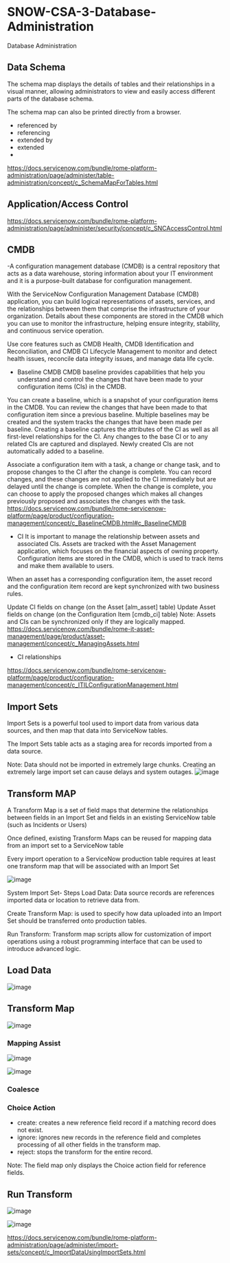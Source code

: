 # SNOW-CSA-3-Database-Administration

Database Administration

## Data Schema
The schema map displays the details of tables and their relationships in a visual manner, allowing administrators to view and easily access different parts of the database schema.

The schema map can also be printed directly from a browser.

- referenced by
- referencing
- extended by
- extended
- 
https://docs.servicenow.com/bundle/rome-platform-administration/page/administer/table-administration/concept/c_SchemaMapForTables.html

## Application/Access Control
https://docs.servicenow.com/bundle/rome-platform-administration/page/administer/security/concept/c_SNCAccessControl.html

## CMDB

-A configuration management database (CMDB) is a central repository that acts as a data warehouse, storing information about your IT environment and it is a purpose-built database for configuration management.

With the ServiceNow Configuration Management Database (CMDB) application, you can build logical representations of assets, services, and the relationships between them that comprise the infrastructure of your organization. Details about these components are stored in the CMDB which you can use to monitor the infrastructure, helping ensure integrity, stability, and continuous service operation.

Use core features such as CMDB Health, CMDB Identification and Reconciliation, and CMDB CI Lifecycle Management to monitor and detect health issues, reconcile data integrity issues, and manage data life cycle.

- Baseline CMDB
CMDB baseline provides capabilities that help you understand and control the changes that have been made to your configuration items (CIs) in the CMDB.

You can create a baseline, which is a snapshot of your configuration items in the CMDB. You can review the changes that have been made to that configuration item since a previous baseline. Multiple baselines may be created and the system tracks the changes that have been made per baseline.
Creating a baseline captures the attributes of the CI as well as all first-level relationships for the CI. Any changes to the base CI or to any related CIs are captured and displayed. Newly created CIs are not automatically added to a baseline.

Associate a configuration item with a task, a change or change task, and to propose changes to the CI after the change is complete. You can record changes, and these changes are not applied to the CI immediately but are delayed until the change is complete.
When the change is complete, you can choose to apply the proposed changes which makes all changes previously proposed and associates the changes with the task.
https://docs.servicenow.com/bundle/rome-servicenow-platform/page/product/configuration-management/concept/c_BaselineCMDB.html#c_BaselineCMDB

- CI
It is important to manage the relationship between assets and associated CIs. Assets are tracked with the Asset Management application, which focuses on the financial aspects of owning property. Configuration items are stored in the CMDB, which is used to track items and make them available to users.

When an asset has a corresponding configuration item, the asset record and the configuration item record are kept synchronized with two business rules.

Update CI fields on change (on the Asset [alm_asset] table)
Update Asset fields on change (on the Configuration Item [cmdb_ci] table)
Note: Assets and CIs can be synchronized only if they are logically mapped.
https://docs.servicenow.com/bundle/rome-it-asset-management/page/product/asset-management/concept/c_ManagingAssets.html

- CI relationships

https://docs.servicenow.com/bundle/rome-servicenow-platform/page/product/configuration-management/concept/c_ITILConfigurationManagement.html

## Import Sets

Import Sets is a powerful tool used to import data from various data sources, and then map that data into ServiceNow tables.

The Import Sets table acts as a staging area for records imported from a data source.

Note: Data should not be imported in extremely large chunks. Creating an extremely large import set can cause delays and system outages.
![image](https://user-images.githubusercontent.com/12488769/148668060-925531f0-197f-453f-a50a-1da15f7d5d4e.png)

## Transform MAP
A Transform Map is a set of field maps that determine the relationships between fields in an Import Set and fields in an existing ServiceNow table (such as Incidents or Users)


Once defined, existing Transform Maps can be reused for mapping data from an import set to a ServiceNow table


Every import operation to a ServiceNow production table requires at least one transform map that will be associated with an Import Set

![image](https://user-images.githubusercontent.com/12488769/148668077-f19b0281-5640-4ca7-bc01-490a0ee926c2.png)

System Import Set- Steps
Load Data: Data source records are references imported data or location to retrieve data from.


Create Transform Map: is used to specify how data uploaded into an Import Set should be transferred onto production tables. 


Run Transform: Transform map scripts allow for customization of import operations using a robust programming interface that can be used to introduce advanced logic. 

## Load Data
![image](https://user-images.githubusercontent.com/12488769/148668110-21a9cdaa-62b7-46bb-aa29-e45addc01f29.png)

## Transform Map
![image](https://user-images.githubusercontent.com/12488769/148668116-5c080ef4-8af8-43b3-8700-036ff399eb62.png)

### Mapping Assist
![image](https://user-images.githubusercontent.com/12488769/148668126-6ca24d39-16fd-4e76-89f0-dd50793c3ccb.png)

![image](https://user-images.githubusercontent.com/12488769/148668132-911d4519-eaf6-43dd-ac9a-f6b563b69b18.png)

### Coalesce

### Choice Action
- create:  creates a new reference field record if a matching record does not exist.
- ignore: ignores new records in the reference field and completes processing of all other fields in the transform map.
- reject: stops the transform for the entire record.

Note: The field map only displays the Choice action field for reference fields.

## Run Transform
![image](https://user-images.githubusercontent.com/12488769/148668141-668bdeb4-e11f-4ed6-9852-388da624fe03.png)

![image](https://user-images.githubusercontent.com/12488769/148668143-072afa90-4a4d-43a5-9b30-f2137290ff7b.png)








https://docs.servicenow.com/bundle/rome-platform-administration/page/administer/import-sets/concept/c_ImportDataUsingImportSets.html
